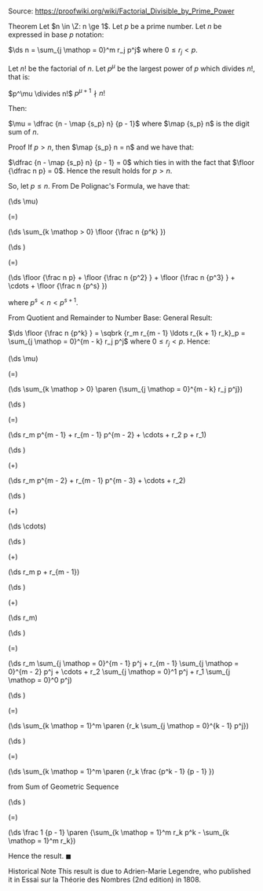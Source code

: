 # 

Source: https://proofwiki.org/wiki/Factorial_Divisible_by_Prime_Power

Theorem
Let $n \in \Z: n \ge 1$.
Let $p$ be a prime number.
Let $n$ be expressed in base $p$ notation:

$\ds n = \sum_{j \mathop = 0}^m r_j p^j$
where $0 \le r_j < p$.

Let $n!$ be the factorial of $n$.
Let $p^\mu$ be the largest power of $p$ which divides $n!$, that is:

$p^\mu \divides n!$
$p^{\mu + 1} \nmid n!$

Then:

$\mu = \dfrac {n - \map {s_p} n} {p - 1}$
where $\map {s_p} n$ is the digit sum of $n$.


Proof
If $p > n$, then $\map {s_p} n = n$ and we have that:

$\dfrac {n - \map {s_p} n} {p - 1} = 0$
which ties in with the fact that $\floor {\dfrac n p} = 0$.
Hence the result holds for $p > n$.

So, let $p \le n$.
From De Polignac's Formula, we have that:














\(\ds \mu\)

\(=\)







\(\ds \sum_{k \mathop > 0} \floor {\frac n {p^k} }\)




















\(\ds \)

\(=\)







\(\ds \floor {\frac n p} + \floor {\frac n {p^2} } + \floor {\frac n {p^3} } + \cdots + \floor {\frac n {p^s} }\)









where $p^s < n < p^{s + 1}$.

From Quotient and Remainder to Number Base: General Result:

$\ds \floor {\frac n {p^k} } = \sqbrk {r_m r_{m - 1} \ldots r_{k + 1} r_k}_p = \sum_{j \mathop = 0}^{m - k} r_j p^j$
where $0 \le r_j < p$.
Hence:














\(\ds \mu\)

\(=\)







\(\ds \sum_{k \mathop > 0} \paren {\sum_{j \mathop = 0}^{m - k} r_j p^j}\)




















\(\ds \)

\(=\)







\(\ds r_m p^{m - 1} + r_{m - 1} p^{m - 2} + \cdots + r_2 p + r_1\)




















\(\ds \)

\(+\)







\(\ds r_m p^{m - 2} + r_{m - 1} p^{m - 3} + \cdots + r_2\)




















\(\ds \)

\(+\)







\(\ds \cdots\)




















\(\ds \)

\(+\)







\(\ds r_m p + r_{m - 1}\)




















\(\ds \)

\(+\)







\(\ds r_m\)




















\(\ds \)

\(=\)







\(\ds r_m \sum_{j \mathop = 0}^{m - 1} p^j + r_{m - 1} \sum_{j \mathop = 0}^{m - 2} p^j + \cdots + r_2 \sum_{j \mathop = 0}^1 p^j + r_1 \sum_{j \mathop = 0}^0 p^j\)




















\(\ds \)

\(=\)







\(\ds \sum_{k \mathop = 1}^m \paren {r_k \sum_{j \mathop = 0}^{k - 1} p^j}\)




















\(\ds \)

\(=\)







\(\ds \sum_{k \mathop = 1}^m \paren {r_k \frac {p^k - 1} {p - 1} }\)





from Sum of Geometric Sequence














\(\ds \)

\(=\)







\(\ds \frac 1 {p - 1} \paren {\sum_{k \mathop = 1}^m r_k p^k - \sum_{k \mathop = 1}^m r_k}\)









Hence the result.
$\blacksquare$


Historical Note
This result is due to Adrien-Marie Legendre, who published it in Essai sur la Théorie des Nombres (2nd edition) in $1808$.






